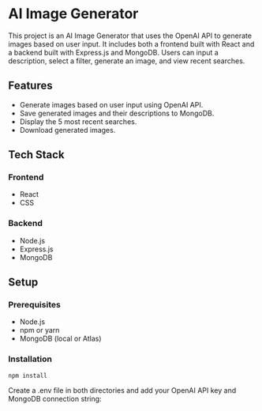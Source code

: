 # AI Image Generator

This project is an AI Image Generator that uses the OpenAI API to generate images based on user input. It includes both a frontend built with React and a backend built with Express.js and MongoDB. Users can input a description, select a filter, generate an image, and view recent searches.

## Features

- Generate images based on user input using OpenAI API.
- Save generated images and their descriptions to MongoDB.
- Display the 5 most recent searches.
- Download generated images.

## Tech Stack

### Frontend
- React
- CSS

### Backend
- Node.js
- Express.js
- MongoDB

## Setup

### Prerequisites

- Node.js
- npm or yarn
- MongoDB (local or Atlas)

### Installation

`npm install`

Create a .env file in both directories and add your OpenAI API key and MongoDB connection string:

